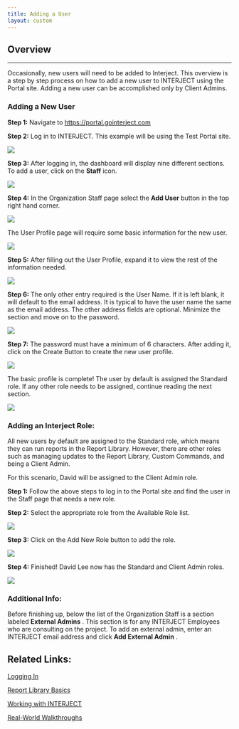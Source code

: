 ```yaml
---
title: Adding a User
layout: custom
---
```


##  **Overview**
---

Occasionally, new users will need to be added to Interject. This overview is a step by step process on how to add a new user to INTERJECT using the Portal site. Adding a new user can be accomplished only by Client Admins. 

###  Adding a New User 

**Step 1:** Navigate to  [ https://portal.gointerject.com ](https://portal.gointerject.com/login.html)

**Step 2:** Log in to INTERJECT. This example will be using the Test Portal site. 

![](attachments/61702191/129635739.png)

**Step 3:** After logging in, the dashboard will display nine different sections. To add a user, click on the **Staff** icon. 

 ![](attachments/61702191/129635796.png) 

**Step 4:** In the Organization Staff page select the **Add User** button in the top right hand corner. 

![](attachments/61702191/129635834.png)

The User Profile page will require some basic information for the new user. 

![](attachments/61702191/129635866.png)

**Step 5:** After filling out the User Profile, expand it to view the rest of the information needed. 

![](attachments/61702191/129634859.png)

**Step 6:** The only other entry required is the User Name. If it is left blank, it will default to the email address. It is typical to have the user name the same as the email address. The other address fields are optional. Minimize the section and move on to the password. 

![](attachments/61702191/129635024.png)

**Step 7:** The password must have a minimum of 6 characters. After adding it, click on the Create Button to create the new user profile. 

![](attachments/61702191/129635172.png) 

The basic profile is complete! The user by default is assigned the Standard role. If any other role needs to be assigned, continue reading the next section. 

![](attachments/61702191/129635240.png)

###  **Adding an Interject Role:**

All new users by default are assigned to the Standard role, which means they can run reports in the Report Library. However, there are other roles such as managing updates to the Report Library, Custom Commands, and being a Client Admin. 

For this scenario, David will be assigned to the Client Admin role. 

**Step 1:** Follow the above steps to log in to the Portal site and find the user in the Staff page that needs a new role. 

**Step 2:** Select the appropriate role from the Available Role list. 

![](attachments/61702191/129635451.png)

**Step 3:** Click on the Add New Role button to add the role. 

![](attachments/61702191/129635495.png)

**Step 4:** Finished! David Lee now has the Standard and Client Admin roles. 

![](attachments/61702191/129635567.png)

###  **Additional Info:**

Before finishing up, below the list of the Organization Staff is a section labeled **External Admins** . This section is for any INTERJECT Employees who are consulting on the project. To add an external admin, enter an INTERJECT email address and click **Add External Admin** . 


##  Related Links: 

[ Logging In ](/wAbout/Logging-In_63275074.html)

[ Report Library Basics ](/wAbout/Report-Library-Basics_61702517.html)

[ Working with INTERJECT ](/wAbout/Working-with-INTERJECT_61702912.html)

[ Real-World Walkthroughs ](/wAbout/Real-World-Walkthroughs_128091006.html)

  

